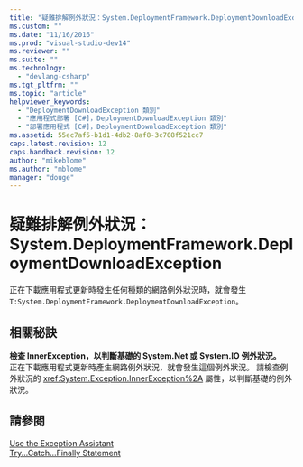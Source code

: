 ```yaml
---
title: "疑難排解例外狀況：System.DeploymentFramework.DeploymentDownloadException | Microsoft Docs"
ms.custom: ""
ms.date: "11/16/2016"
ms.prod: "visual-studio-dev14"
ms.reviewer: ""
ms.suite: ""
ms.technology: 
  - "devlang-csharp"
ms.tgt_pltfrm: ""
ms.topic: "article"
helpviewer_keywords: 
  - "DeploymentDownloadException 類別"
  - "應用程式部署 [C#]，DeploymentDownloadException 類別"
  - "部署應用程式 [C#]，DeploymentDownloadException 類別"
ms.assetid: 55ec7af5-b1d1-4db2-8af8-3c708f521cc7
caps.latest.revision: 12
caps.handback.revision: 12
author: "mikeblome"
ms.author: "mblome"
manager: "douge"
---
```

# 疑難排解例外狀況：System.DeploymentFramework.DeploymentDownloadException
正在下載應用程式更新時發生任何種類的網路例外狀況時，就會發生 `T:System.DeploymentFramework.DeploymentDownloadException`。  
  
## 相關秘訣  
 **檢查 InnerException，以判斷基礎的 System.Net 或 System.IO 例外狀況。**  
 正在下載應用程式更新時產生網路例外狀況，就會發生這個例外狀況。 請檢查例外狀況的 <xref:System.Exception.InnerException%2A> 屬性，以判斷基礎的例外狀況。  
  
## 請參閱  
 [Use the Exception Assistant](../Topic/How%20to:%20Use%20the%20Exception%20Assistant.md)   
 [Try...Catch...Finally Statement](/dotnet/visual-basic/language-reference/statements/try-catch-finally-statement)